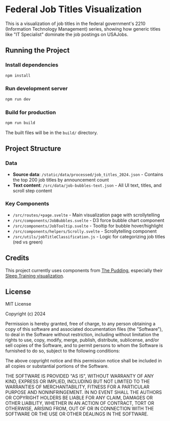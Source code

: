 # Federal Job Titles Visualization

This is a visualization of job titles in the federal government's 2210 (Information Technology Management) series, showing how generic titles like "IT Specialist" dominate the job postings on USAJobs.

## Running the Project

### Install dependencies
```bash
npm install
```

### Run development server
```bash
npm run dev
```

### Build for production
```bash
npm run build
```

The built files will be in the `build/` directory.

## Project Structure

### Data
- **Source data**: `/static/data/processed/job_titles_2024.json` - Contains the top 200 job titles by announcement count
- **Text content**: `/src/data/job-bubbles-text.json` - All UI text, titles, and scroll step content

### Key Components
- `/src/routes/+page.svelte` - Main visualization page with scrollytelling
- `/src/components/JobBubbles.svelte` - D3 force bubble chart component
- `/src/components/JobTooltip.svelte` - Tooltip for bubble hover/highlight
- `/src/components/helpers/Scrolly.svelte` - Scrollytelling component
- `/src/utils/jobTitleClassification.js` - Logic for categorizing job titles (red vs green)

## Credits

This project currently uses components from [The Pudding](https://pudding.cool/), especially their [Sleep Training visualization](https://pudding.cool/2024/07/sleep-training/).

## License

MIT License

Copyright (c) 2024

Permission is hereby granted, free of charge, to any person obtaining a copy
of this software and associated documentation files (the "Software"), to deal
in the Software without restriction, including without limitation the rights
to use, copy, modify, merge, publish, distribute, sublicense, and/or sell
copies of the Software, and to permit persons to whom the Software is
furnished to do so, subject to the following conditions:

The above copyright notice and this permission notice shall be included in all
copies or substantial portions of the Software.

THE SOFTWARE IS PROVIDED "AS IS", WITHOUT WARRANTY OF ANY KIND, EXPRESS OR
IMPLIED, INCLUDING BUT NOT LIMITED TO THE WARRANTIES OF MERCHANTABILITY,
FITNESS FOR A PARTICULAR PURPOSE AND NONINFRINGEMENT. IN NO EVENT SHALL THE
AUTHORS OR COPYRIGHT HOLDERS BE LIABLE FOR ANY CLAIM, DAMAGES OR OTHER
LIABILITY, WHETHER IN AN ACTION OF CONTRACT, TORT OR OTHERWISE, ARISING FROM,
OUT OF OR IN CONNECTION WITH THE SOFTWARE OR THE USE OR OTHER DEALINGS IN THE
SOFTWARE.